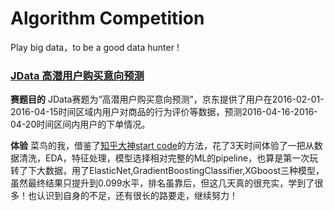 # Algorithm Competition
Play big data，to be a good data hunter !

### [JData 高潜用户购买意向预测](http://www.datafountain.cn/#/competitions/247/intro)
**赛题目的**
JData赛题为“高潜用户购买意向预测”，京东提供了用户在2016-02-01-2016-04-15时间区域内用户对商品的行为评价等数据，预测2016-04-16-2016-04-20时间区间内用户的下单情况。

**体验**
菜鸟的我，借鉴了[知乎大神start code](https://zhuanlan.zhihu.com/p/26177617)的方法，花了3天时间体验了一把从数据清洗，EDA，特征处理，模型选择相对完整的ML的pipeline，也算是第一次玩转了下大数据，用了ElasticNet,GradientBoostingClassifier,XGboost三种模型，虽然最终结果只提升到0.099水平，排名虽靠后，但这几天真的很充实，学到了很多！也认识到自身的不足，还有很长的路要走，继续努力！
